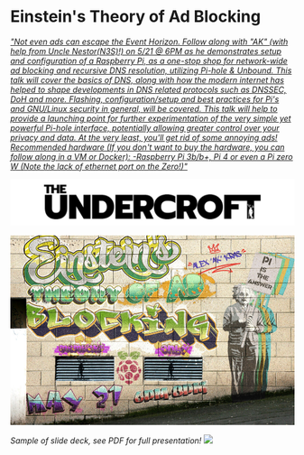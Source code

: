 # Einstein's Theory of Ad Blocking

[*"Not even ads can escape the Event Horizon. Follow along with "AK" (with help from Uncle Nestor(N3S)!) on 5/21 @ 6PM as he demonstrates setup and configuration of a Raspberry Pi, as a one-stop shop for network-wide ad blocking and recursive DNS resolution, utilizing Pi-hole & Unbound. This talk will cover the basics of DNS, along with how the modern internet has helped to shape developments in DNS related protocols such as DNSSEC, DoH and more. Flashing, configuration/setup and best practices for Pi's and GNU/Linux security in general, will be covered. This talk will help to provide a launching point for further experimentation of the very simple yet powerful Pi-hole interface, potentially allowing greater control over your privacy and data. At the very least, you'll get rid of some annoying ads! Recommended hardware (If you don't want to buy the hardware, you can follow along in a VM or Docker): -Raspberry Pi 3b/b+, Pi 4 or even a Pi zero W (Note the lack of ethernet port on the Zero!)"*](https://www.theundercroft.net/programming/adblocking)


![](images/undercroft.jpg)


![](images/poster.png.jpg)

*Sample of slide deck, see PDF for full presentation!*
![](images/final.png)
